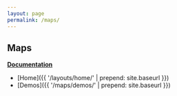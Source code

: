 ```yaml
---
layout: page
permalink: /maps/
---
```


## Maps

__[Documentation](https://github.com/Commbocc/sitecore_designs/tree/gh-pages/maps)__

* [Home]({{ '/layouts/home/' | prepend: site.baseurl }})
* [Demos]({{ '/maps/demos/' | prepend: site.baseurl }})
